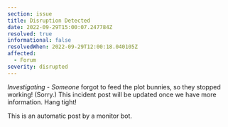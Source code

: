 ```yaml
---
section: issue
title: Disruption Detected
date: 2022-09-29T15:00:07.247784Z
resolved: true
informational: false
resolvedWhen: 2022-09-29T12:00:18.040105Z
affected:
  - Forum
severity: disrupted
---
```

*Investigating* - _Someone_ forgot to feed the plot bunnies, so they stopped working! (Sorry.) This incident post will be updated once we have more information. Hang tight!

This is an automatic post by a monitor bot.
        